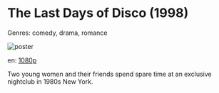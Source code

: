 # The Last Days of Disco (1998)

Genres: comedy, drama, romance

![poster](http://image.tmdb.org/t/p/w500/9L3QL6Qfkg80sqzS29DfZFQOpZX.jpg)

en:
  [1080p](magnet:?xt=urn:btih:286267F400162D066E36DCFAFFEE5DF174C67F3E&tr=udp://glotorrents.pw:6969/announce&tr=udp://tracker.opentrackr.org:1337/announce&tr=udp://torrent.gresille.org:80/announce&tr=udp://tracker.openbittorrent.com:80&tr=udp://tracker.coppersurfer.tk:6969&tr=udp://tracker.leechers-paradise.org:6969&tr=udp://p4p.arenabg.ch:1337&tr=udp://tracker.internetwarriors.net:1337)
  


Two young women and their friends spend spare time at an exclusive nightclub in 1980s New York.
